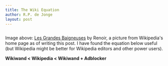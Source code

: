 ```yaml
---
title: The Wiki Equation
author: R.P. de Jonge
layout: post
---
```


<span class="image left"><img src="{{ 'assets/images/Pierre-Auguste_Renoir,_French_-_The_Large_Bathers_-_Google_Art_Project.jpg' | relative_url }}" alt="" /></span>

Image above: <a href="https://www.wikiwand.com/en/Les_Grandes_Baigneuses_(Renoir)">Les Grandes Baigneuses</a> by Renoir, a picture from Wikipedia's home page as of writing this post. I have found the equation below useful (but Wikipedia might be better for Wikipedia editors and other power users).

<b>Wikiwand < Wikipedia < Wikiwand + Adblocker</b>
